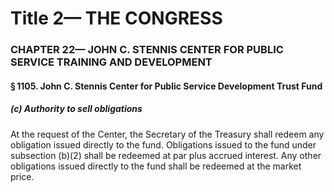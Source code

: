 
# Title 2— THE CONGRESS
### CHAPTER 22— JOHN C. STENNIS CENTER FOR PUBLIC SERVICE TRAINING AND DEVELOPMENT
#### § 1105. John C. Stennis Center for Public Service Development Trust Fund
##### (c) Authority to sell obligations

At the request of the Center, the Secretary of the Treasury shall redeem any obligation issued directly to the fund. Obligations issued to the fund under subsection (b)(2) shall be redeemed at par plus accrued interest. Any other obligations issued directly to the fund shall be redeemed at the market price.

